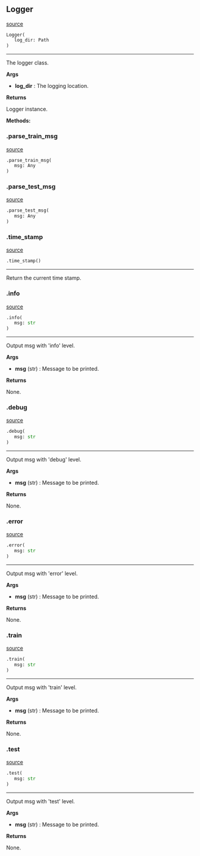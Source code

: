 #


## Logger
[source](https://github.com/RLE-Foundation/Hsuanwu\blob\main\hsuanwu/common/logger.py\#L27)
```python 
Logger(
   log_dir: Path
)
```


---
The logger class.


**Args**

* **log_dir**  : The logging location.


**Returns**

Logger instance.


**Methods:**


### .parse_train_msg
[source](https://github.com/RLE-Foundation/Hsuanwu\blob\main\hsuanwu/common/logger.py\#L57)
```python
.parse_train_msg(
   msg: Any
)
```


### .parse_test_msg
[source](https://github.com/RLE-Foundation/Hsuanwu\blob\main\hsuanwu/common/logger.py\#L64)
```python
.parse_test_msg(
   msg: Any
)
```


### .time_stamp
[source](https://github.com/RLE-Foundation/Hsuanwu\blob\main\hsuanwu/common/logger.py\#L72)
```python
.time_stamp()
```

---
Return the current time stamp.

### .info
[source](https://github.com/RLE-Foundation/Hsuanwu\blob\main\hsuanwu/common/logger.py\#L80)
```python
.info(
   msg: str
)
```

---
Output msg with 'info' level.


**Args**

* **msg** (str) : Message to be printed.


**Returns**

None.

### .debug
[source](https://github.com/RLE-Foundation/Hsuanwu\blob\main\hsuanwu/common/logger.py\#L96)
```python
.debug(
   msg: str
)
```

---
Output msg with 'debug' level.


**Args**

* **msg** (str) : Message to be printed.


**Returns**

None.

### .error
[source](https://github.com/RLE-Foundation/Hsuanwu\blob\main\hsuanwu/common/logger.py\#L112)
```python
.error(
   msg: str
)
```

---
Output msg with 'error' level.


**Args**

* **msg** (str) : Message to be printed.


**Returns**

None.

### .train
[source](https://github.com/RLE-Foundation/Hsuanwu\blob\main\hsuanwu/common/logger.py\#L128)
```python
.train(
   msg: str
)
```

---
Output msg with 'train' level.


**Args**

* **msg** (str) : Message to be printed.


**Returns**

None.

### .test
[source](https://github.com/RLE-Foundation/Hsuanwu\blob\main\hsuanwu/common/logger.py\#L147)
```python
.test(
   msg: str
)
```

---
Output msg with 'test' level.


**Args**

* **msg** (str) : Message to be printed.


**Returns**

None.
